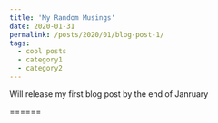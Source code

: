 ```yaml
---
title: 'My Random Musings'
date: 2020-01-31
permalink: /posts/2020/01/blog-post-1/
tags:
  - cool posts
  - category1
  - category2
---
```


Will release my first blog post by the end of Janruary

======
